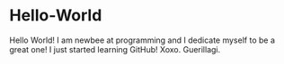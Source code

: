 # Hello-World
Hello World!
I am newbee at programming and I dedicate myself to be a great one!
I just started learning GitHub!
Xoxo. Guerillagi.
